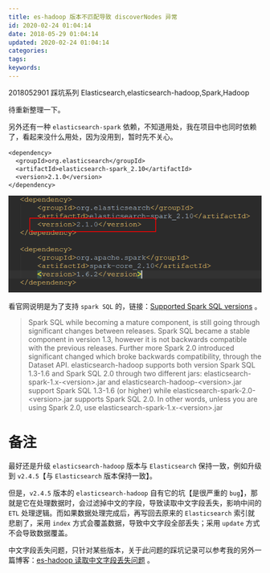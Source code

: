 ```yaml
---
title: es-hadoop 版本不匹配导致 discoverNodes 异常
id: 2020-02-24 01:04:14
date: 2018-05-29 01:04:14
updated: 2020-02-24 01:04:14
categories:
tags:
keywords:
---
```



2018052901
踩坑系列
Elasticsearch,elasticsearch-hadoop,Spark,Hadoop


<!-- more -->



待重新整理一下。

另外还有一种 `elasticsearch-spark` 依赖，不知道用处，我在项目中也同时依赖了，看起来没什么用处，因为没用到，暂时先不关心。

```
<dependency> 
  <groupId>org.elasticsearch</groupId>  
  <artifactId>elasticsearch-spark_2.10</artifactId>  
  <version>2.1.0</version> 
</dependency>
```

![es-spark 依赖](https://raw.githubusercontent.com/iplaypi/img-playpi/master/img/2018/20200224011208.png "es-spark 依赖")

看官网说明是为了支持 `spark SQL` 的，链接：[Supported Spark SQL versions](https://www.elastic.co/guide/en/elasticsearch/hadoop/master/spark.html) 。

> Spark SQL while becoming a mature component, is still going through significant changes between releases. Spark SQL became a stable component in version 1.3, however it is not backwards compatible with the previous releases. Further more Spark 2.0 introduced significant changed which broke backwards compatibility, through the Dataset API. elasticsearch-hadoop supports both version Spark SQL 1.3-1.6 and Spark SQL 2.0 through two different jars: elasticsearch-spark-1.x-\<version>.jar and elasticsearch-hadoop-\<version>.jar support Spark SQL 1.3-1.6 (or higher) while elasticsearch-spark-2.0-\<version>.jar supports Spark SQL 2.0. In other words, unless you are using Spark 2.0, use elasticsearch-spark-1.x-\<version>.jar


# 备注


最好还是升级 `elasticsearch-hadoop` 版本与 `Elasticsearch` 保持一致，例如升级到 `v2.4.5`【与 `Elasticsearch` 版本保持一致】。

但是，`v2.4.5` 版本的 `elasticsearch-hadoop` 自有它的坑【是很严重的 `bug`】，那就是它在处理数据时，会过滤掉中文的字段，导致读取中文字段丢失，影响中间的 `ETL` 处理逻辑。而如果数据处理完成后，再写回去原来的 `Elasticsearch` 索引就悲剧了，采用 `index` 方式会覆盖数据，导致中文字段全部丢失；采用 `update` 方式不会导致数据覆盖。

中文字段丢失问题，只针对某些版本，关于此问题的踩坑记录可以参考我的另外一篇博客：[es-hadoop 读取中文字段丢失问题](https://www.playpi.org/2017102301.html) 。

